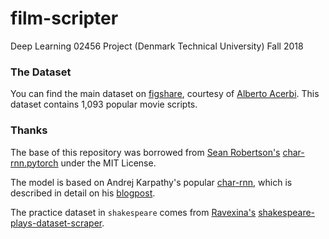 # film-scripter
Deep Learning 02456 Project (Denmark Technical University)
Fall 2018

### The Dataset

You can find the main dataset on [figshare](https://figshare.com/projects/imsdb_movie_scripts/18907), courtesy of [Alberto Acerbi](https://acerbialberto.com/). This dataset contains 1,093 popular movie scripts.

### Thanks

The base of this repository was borrowed from [Sean Robertson's](https://github.com/spro) [char-rnn.pytorch](https://github.com/spro/char-rnn.pytorch) under the MIT License.

The model is based on Andrej Karpathy's popular [char-rnn](https://github.com/karpathy/char-rnn), which is described in detail on his [blogpost](https://karpathy.github.io/2015/05/21/rnn-effectiveness/).

The practice dataset in `shakespeare` comes from [Ravexina's](https://github.com/ravexina) [shakespeare-plays-dataset-scraper](https://github.com/ravexina/shakespeare-plays-dataset-scraper).